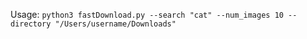 Usage:
```python3 fastDownload.py --search "cat" --num_images 10 --directory "/Users/username/Downloads"```
